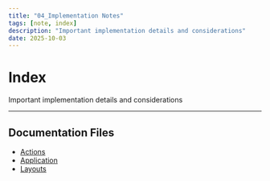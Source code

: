 ```yaml
---
title: "04_Implementation Notes"
tags: [note, index]
description: "Important implementation details and considerations"
date: 2025-10-03
---
```


# Index

Important implementation details and considerations

---

## Documentation Files

- [Actions](notes/actions)
- [Application](notes/application)
- [Layouts](notes/layouts)
